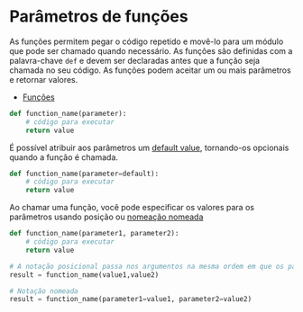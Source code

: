 # Parâmetros de funções

As funções permitem pegar o código repetido e movê-lo para um módulo que pode ser chamado quando necessário. As funções são definidas com a palavra-chave `def` e devem ser declaradas antes que a função seja chamada no seu código. As funções podem aceitar um ou mais parâmetros e retornar valores.

- [Funções](https://docs.python.org/3/tutorial/controlflow.html#defining-functions)

```python
def function_name(parameter):
    # código para executar
    return value
```

É possível atribuir aos parâmetros um [default value](https://docs.python.org/3/tutorial/controlflow.html#default-argument-values), tornando-os opcionais quando a função é chamada.

```python
def function_name(parameter=default):
    # código para executar
    return value
```

Ao chamar uma função, você pode especificar os valores para os parâmetros usando posição ou [nomeação nomeada](https://docs.python.org/3/tutorial/controlflow.html#keyword-arguments)


```python
def function_name(parameter1, parameter2):
    # código para executar
    return value

# A notação posicional passa nos argumentos na mesma ordem em que os parâmetros são declarados
result = function_name(value1,value2)

# Notação nomeada
result = function_name(parameter1=value1, parameter2=value2)
```

